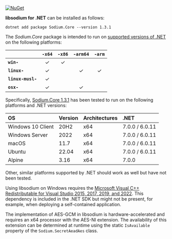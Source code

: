 [![NuGet](https://img.shields.io/nuget/vpre/Sodium.Core)](https://www.nuget.org/packages/Sodium.Core/1.3.1)

**libsodium for .NET** can be installed as follows:

    dotnet add package Sodium.Core --version 1.3.1

The *Sodium.Core* package is intended to run on
[supported versions of .NET](https://dotnet.microsoft.com/en-us/platform/support/policy/dotnet-core)
on the following platforms:

|                   | `-x64`   | `-x86`   | `-arm64` | `-arm`   |
|:------------------|:--------:|:--------:|:--------:|:--------:|
| **`win-`**        | &check;  | &check;  |          |          |
| **`linux-`**      | &check;  |          | &check;  | &check;  |
| **`linux-musl-`** | &check;  |          |          |          |
| **`osx-`**        | &check;  |          | &check;  |          |

Specifically,
[Sodium.Core 1.3.1](https://www.nuget.org/packages/Sodium.Core/1.3.1)
has been tested to run on the following platforms and .NET versions:

| OS                   | Version  | Architectures | .NET            |
|:-------------------- |:-------- |:------------- |:--------------- |
| Windows 10 Client    | 20H2     | x64           | 7.0.0 / 6.0.11  |
| Windows Server       | 2022     | x64           | 7.0.0 / 6.0.11  |
| macOS                | 11.7     | x64           | 7.0.0 / 6.0.11  |
| Ubuntu               | 22.04    | x64           | 7.0.0 / 6.0.11  |
| Alpine               | 3.16     | x64           | 7.0.0           |

Other, similar platforms supported by .NET should work as well but have not been tested.

Using libsodium on Windows requires the
[Microsoft Visual C++ Redistributable for Visual Studio 2015, 2017, 2019, and 2022](https://support.microsoft.com/en-us/help/2977003/the-latest-supported-visual-c-downloads).
This dependency is included in the .NET SDK but might
not be present, for example, when deploying a self-contained application.

The implementation of AES-GCM in libsodium is hardware-accelerated and requires an
x64 processor with the AES-NI extension. The availability of this extension can
be determined at runtime using the static `IsAvailable` property of the
`Sodium.SecretAeadAes` class.
